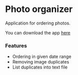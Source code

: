 # Photo organizer
Application for ordering photos.

You can download the app [here](https://github-production-release-asset-2e65be.s3.amazonaws.com/258582564/3ac91180-8e13-11ea-926d-939ec91badf4?X-Amz-Algorithm=AWS4-HMAC-SHA256&X-Amz-Credential=AKIAIWNJYAX4CSVEH53A%2F20200504%2Fus-east-1%2Fs3%2Faws4_request&X-Amz-Date=20200504T122718Z&X-Amz-Expires=300&X-Amz-Signature=aef998b5b1b612861c35d78ef1d0c9ff2943842e4d23f1a1dca29564e4263f51&X-Amz-SignedHeaders=host&actor_id=44744462&repo_id=258582564&response-content-disposition=attachment%3B%20filename%3DPhoto-organizer.exe&response-content-type=application%2Foctet-stream)

### Features
- Ordering in given date range
- Removing image duplicates 
- List duplicates into text file


